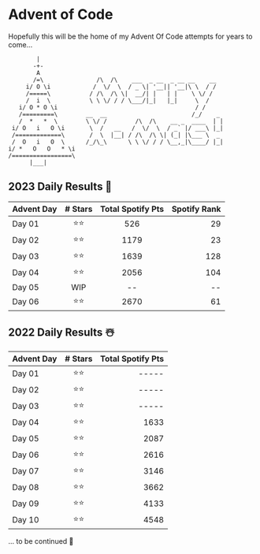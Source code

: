 # Advent of Code 
Hopefully this will be the home of my Advent Of Code attempts for years to come...
 ``` 
         |
        -+-
         A
        /=\               /\  /\    ___  _ __  _ __ __    __
      i/ O \i            /  \/  \  / _ \| '__|| '__|\ \  / /
      /=====\           / /\  /\ \|  __/| |   | |    \ \/ /
      /  i  \           \ \ \/ / / \___/|_|   |_|     \  /
    i/ O * O \i                                       / /
    /=========\        __  __                        /_/    _
    /  *   *  \        \ \/ /        /\  /\    __ _  ____  | |
  i/ O   i   O \i       \  /   __   /  \/  \  / _` |/ ___\ |_|
  /=============\       /  \  |__| / /\  /\ \| (_| |\___ \  _
  /  O   i   O  \      /_/\_\      \ \ \/ / / \__,_|\____/ |_|
i/ *   O   O   * \i
/=================\
       |___|
```

## 2023 Daily Results 🎅
 Advent Day | # Stars | Total Spotify Pts  | Spotify Rank |
 | --- |:---:| :---:| ---:|
 | Day 01 | ⭐️⭐️ | 526 | 29 |
 | Day 02 | ⭐️⭐️ | 1179 | 23 |
 | Day 03 | ⭐️⭐️ | 1639 | 128 |
 | Day 04 | ⭐️⭐️ | 2056 | 104 |
 | Day 05 | WIP | -- | -- |
 | Day 06 | ⭐️⭐️ | 2670 | 61 |


## 2022 Daily Results ☃️
 Advent Day | # Stars | Total Spotify Pts  |
 | --- |:---:| ---:|
 | Day 01 | ⭐️⭐️ | ----- |
 | Day 02 | ⭐️⭐️ | ----- |
 | Day 03 | ⭐️⭐️ | ----- |
 | Day 04 | ⭐️⭐️ | 1633 |
 | Day 05 | ⭐️⭐️ | 2087 |
 | Day 06 | ⭐️⭐️ | 2616 |
 | Day 07 | ⭐️⭐️ | 3146 |
 | Day 08 | ⭐️⭐️ | 3662 |
 | Day 09 | ⭐️⭐️ | 4133 |
 | Day 10 | ⭐️⭐️ | 4548 |

... to be continued 🎅 
